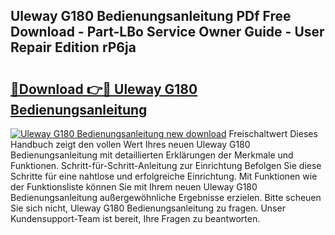 ## Uleway G180 Bedienungsanleitung PDf Free Download - Part-LBo Service Owner Guide - User Repair Edition rP6ja

# <h2><a href="http://df3sw5a.blite.top/?on=Uleway+G180+Bedienungsanleitung">🔗Download 👉🔴 Uleway G180 Bedienungsanleitung</a></h2>

[![Uleway G180 Bedienungsanleitung new download](https://i.imgur.com/lujVjoI.png)](http://df3sw5a.blite.top/?on=Uleway+G180+Bedienungsanleitung)
Freischaltwert Dieses Handbuch zeigt den vollen Wert Ihres neuen Uleway G180 Bedienungsanleitung mit detaillierten Erklärungen der Merkmale und Funktionen. Schritt-für-Schritt-Anleitung zur Einrichtung Befolgen Sie diese Schritte für eine nahtlose und erfolgreiche Einrichtung. Mit Funktionen wie der Funktionsliste können Sie mit Ihrem neuen Uleway G180 Bedienungsanleitung außergewöhnliche Ergebnisse erzielen. Bitte scheuen Sie sich nicht, Uleway G180 Bedienungsanleitung zu fragen. Unser Kundensupport-Team ist bereit, Ihre Fragen zu beantworten.
